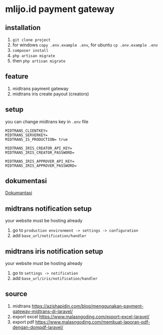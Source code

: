 # mlijo.id payment gateway

## installation
1. `git clone project`
2. for windows `copy .env.example .env`, for ubuntu `cp .env.example .env`
3. `composer install`
4. `php artisan migrate`
5. then `php artisan migrate`

## feature
1. midtrans payment gateway
2. midtrans iris create payout (creators)

## setup
you can change midtrans key in `.env` file
    
    MIDTRANS_CLIENTKEY=
    MIDTRANS_SERVERKEY=
    MIDTRANS_IS_PRODUCTION= true

    MIDTRANS_IRIS_CREATOR_API_KEY=
    MIDTRANS_IRIS_CREATOR_PASSWORD=
    
    MIDTRANS_IRIS_APPROVER_API_KEY=
    MIDTRANS_IRIS_APPROVER_PASSWORD=
## dokumentasi
[Dokumantasi](https://docs.google.com/presentation/d/1pSHbV7xhLhjy6VAFg970agH6Y9PBBmXOWimX7Y9o2Js/edit?usp=sharing)
   
    
## midtrans notification setup
your website must be hosting already
1. go to `production environment -> settings -> configuration`
2. add `base_url/notification/handler`

## midtrans iris notification setup
your website must be hosting already
1. go to `settings -> notification`
2. add `base_url/iris/notification/handler`

## source 
1. midtrans https://azishapidin.com/blog/menggunakan-payment-gateway-midtrans-di-laravel/
2. export excel https://www.malasngoding.com/export-excel-laravel/
3. export pdf https://www.malasngoding.com/membuat-laporan-pdf-dengan-dompdf-laravel/
